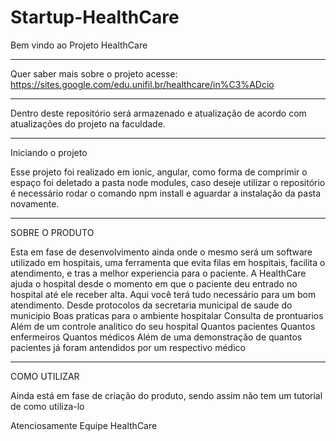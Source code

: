 # Startup-HealthCare
Bem vindo ao Projeto HealthCare

-------------------------------

Quer saber mais sobre o projeto acesse: https://sites.google.com/edu.unifil.br/healthcare/in%C3%ADcio

-------------------------------

Dentro deste repositório será armazenado e atualização de acordo com atualizações do projeto na faculdade.

-------------------------------

Iniciando o projeto

Esse projeto foi realizado em ionic, angular, como forma de comprimir o espaço foi deletado a pasta node modules, caso deseje utilizar o repositório é necessário rodar o comando npm install e aguardar a instalação da pasta novamente.


-------------------------------

SOBRE O PRODUTO

Esta em fase de desenvolvimento ainda onde o mesmo será um software utilizado em hospitais, uma ferramenta que evita filas em hospitais, facilita o atendimento, e tras a melhor experiencia para o paciente.
A HealthCare ajuda o hospital desde o momento em que o paciente deu entrado no hospital até ele receber alta.
Aqui você terá tudo necessário para um bom atendimento.
Desde protocolos da secretaria municipal de saude do municipio
Boas praticas para o ambiente hospitalar
Consulta de prontuarios
Além de um controle analitico do seu hospital
Quantos pacientes
Quantos enfermeiros
Quantos médicos 
Além de uma demonstração de quantos pacientes já foram antendidos por um respectivo médico

-------------------------------

COMO UTILIZAR

Ainda está em fase de criação do produto, sendo assim não tem um tutorial de como utiliza-lo


Atenciosamente Equipe HealthCare
